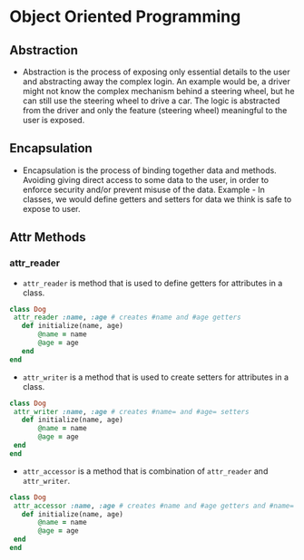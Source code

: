 # Object Oriented Programming

## Abstraction

* Abstraction is the process of exposing only essential details to the user and abstracting away the complex login. An example would be, a driver might not know the complex mechanism behind a steering wheel, but he can still use the steering wheel to drive a car. The logic is abstracted from the driver and only the feature (steering wheel) meaningful to the user is exposed.

## Encapsulation

* Encapsulation is the process of binding together data and methods. Avoiding giving direct access to some data to the user, in order to enforce security and/or prevent misuse of the data. Example - In classes, we would define getters and setters for data we think is safe to expose to user.

## Attr Methods

### attr_reader

 * ```attr_reader``` is method that is used to define getters for attributes in a class.

 ```ruby
class Dog
  attr_reader :name, :age # creates #name and #age getters
    def initialize(name, age)
        @name = name
        @age = age
    end
 end
 ```

 * ```attr_writer``` is a method that is used to create setters for attributes in a class.

 ```ruby
class Dog
  attr_writer :name, :age # creates #name= and #age= setters
    def initialize(name, age)
        @name = name
        @age = age
  end
 end
 ```

 * ```attr_accessor``` is a method that is combination of ```attr_reader``` and ```attr_writer```.

 ```ruby
 class Dog
  attr_accessor :name, :age # creates #name and #age getters and #name= and #age= setters
    def initialize(name, age)
        @name = name
        @age = age
  end
 end
 ```